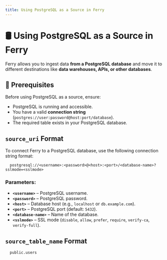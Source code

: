 ```yaml
---
title: Using PostgreSQL as a Source in Ferry
---
```


# 🛢️ Using PostgreSQL as a Source in Ferry

Ferry allows you to ingest data **from a PostgreSQL database** and move it to different destinations like **data warehouses, APIs, or other databases**. 

## 📌 Prerequisites

Before using PostgreSQL as a source, ensure:
- PostgreSQL is running and accessible.
- You have a valid **connection string** (`postgres://user:password@host:port/database`).
- The required table exists in your PostgreSQL database.

## `source_uri` Format
To connect Ferry to a PostgreSQL database, use the following connection string format:

```plaintext
  postgresql://<username>:<password>@<host>:<port>/<database-name>?sslmode=<sslmode>
```

### Parameters:
- **`<username>`** – PostgreSQL username.
- **`<password>`** – PostgreSQL password.
- **`<host>`** – Database host (e.g., `localhost` or `db.example.com`).
- **`<port>`** – PostgreSQL port (default: `5432`).
- **`<database-name>`** – Name of the database.
- **`<sslmode>`** – SSL mode (`disable`, `allow`, `prefer`, `require`, `verify-ca`, `verify-full`).

## `source_table_name` Format

```plaintext
  public.users
```